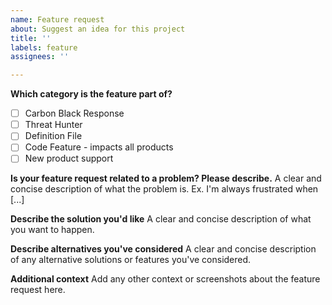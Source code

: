 ```yaml
---
name: Feature request
about: Suggest an idea for this project
title: ''
labels: feature
assignees: ''

---
```


**Which category is the feature part of?**
- [ ] Carbon Black Response
- [ ] Threat Hunter
- [ ] Definition File
- [ ] Code Feature - impacts all products 
- [ ] New product support
 
**Is your feature request related to a problem? Please describe.**
A clear and concise description of what the problem is. Ex. I'm always frustrated when [...]

**Describe the solution you'd like**
A clear and concise description of what you want to happen.

**Describe alternatives you've considered**
A clear and concise description of any alternative solutions or features you've considered.

**Additional context**
Add any other context or screenshots about the feature request here.
